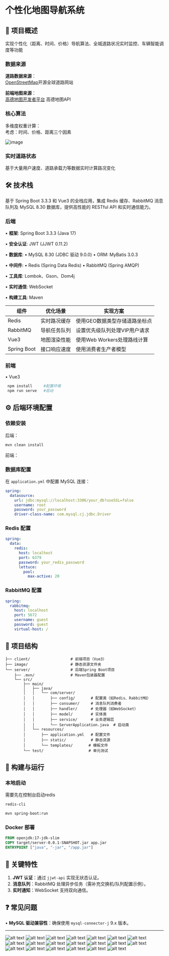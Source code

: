 # 个性化地图导航系统

## 📖 项目概述  
实现个性化（距离、时间、价格）导航算法、全城道路状况实时监控、车辆智能调度等功能  

### 数据来源  
​**​道路数据来源​**​：  
[OpenStreetMap](https://www.openstreetmap.org)开源全球道路网站  

​**​前端地图来源​**​：  
[高德地图开发者平台](https://lbs.amap.com/)  高德地图API

### 核心算法  
多维度权重计算：  
考虑：时间、价格、距离三个因素

![image](https://github.com/user-attachments/assets/9d55a13d-13c8-47dd-9139-4a5605084928)


### 实时道路状态  
基于大量用户速度、道路承载力等数据实时计算路况变化  

## 🛠️ 技术栈  
基于 Spring Boot 3.3.3 和 Vue3 的全栈应用，集成 Redis 缓存、RabbitMQ 消息队列及 MySQL 8.30 数据库，提供高性能的 RESTful API 和实时通信能力。

### 后端
• **框架**: Spring Boot 3.3.3 (Java 17)

• **安全认证**: JWT (JJWT 0.11.2)

• **数据库**: 
  • MySQL 8.30 (JDBC 驱动 9.0.0)
  • ORM: MyBatis 3.0.3
  
• **中间件**: 
  • Redis (Spring Data Redis)
  • RabbitMQ (Spring AMQP)
  
• **工具库**: Lombok、Gson、Dom4j

• **实时通信**: WebSocket

• **构建工具**: Maven

| 组件        | 优化场景         | 实现方案                          |
|-------------|------------------|-----------------------------------|
| Redis       | 实时路况缓存     | 使用GEO数据类型存储道路坐标点     |
| RabbitMQ    | 导航任务队列     | 设置优先级队列处理VIP用户请求     |
| Vue3        | 地图渲染性能     | 使用Web Workers处理路线计算      |
| Spring Boot | 接口响应速度     | 使用消费者生产者模型             |

### 前端
• Vue3
```bash
 npm install     #配置环境
 npm run serve   #启动
```

## ⚙️ 后端环境配置
### 依赖安装
后端：
```bash
mvn clean install
```
前端：

### 数据库配置
在 `application.yml` 中配置 MySQL 连接：
```yaml
spring:
  datasource:
    url: jdbc:mysql://localhost:3306/your_db?useSSL=false
    username: root
    password: your_password
    driver-class-name: com.mysql.cj.jdbc.Driver
```

### Redis 配置
```yaml
spring:
  data:
    redis:
      host: localhost
      port: 6379
      password: your_redis_password
      lettuce:
        pool:
          max-active: 20
```
### RabbitMQ 配置
```yaml
spring:
  rabbitmq:
    host: localhost
    port: 5672
    username: guest
    password: guest
    virtual-host: /
```

## 📂 项目结构
```
├── client/                  # 前端项目（Vue3）
├── image/                   # 静态资源文件夹
└── server/                  # 后端Spring Boot项目
    ├── .mvn/                # Maven包装器配置
    └── src/
        ├── main/
        │   ├── java/
        │   │   └── com/server/
        │   │       ├── config/       # 配置类（如Redis、RabbitMQ）
        │   │       ├── consumer/     # 消息队列消费者
        │   │       ├── handler/      # 处理器（如WebSocket）
        │   │       ├── model/        # 实体类
        │   │       ├── service/      # 业务逻辑层
        │   │       └── ServerApplication.java  # 启动类
        │   └── resources/
        │       ├── application.yml   # 配置文件
        │       ├── static/           # 静态资源
        │       └── templates/       # 模板文件
        └── test/                    # 单元测试
```

## 🚀 构建与运行
### 本地启动
需要先在控制台启动redis
```bash
redis-cli  
```
```bash
mvn spring-boot:run
```
### Docker 部署
```dockerfile
FROM openjdk:17-jdk-slim
COPY target/server-0.0.1-SNAPSHOT.jar app.jar
ENTRYPOINT ["java", "-jar", "/app.jar"]
```

## 📌 关键特性
1. **JWT 认证**：通过 `jjwt-api` 实现无状态认证。
2. **消息队列**：RabbitMQ 处理异步任务（需补充交换机/队列配置示例）。
3. **实时通知**：WebSocket 支持双向通信。

## ❓ 常见问题
• **MySQL 驱动兼容性**：确保使用 `mysql-connector-j` 9.x 版本。

---


![alt text](image/2.jpg) ![alt text](image/3.jpg) ![alt text](image/4.jpg) ![alt text](image/5.jpg) ![alt text](image/6.jpg) ![alt text](image/7.jpg) ![alt text](image/8.jpg) ![alt text](image/9.jpg) ![alt text](image/10.jpg) ![alt text](image/11.jpg) ![alt text](image/12.jpg) ![alt text](image/13.jpg) ![alt text](image/14.jpg) ![alt text](image/15.jpg) ![alt text](image/16.jpg) ![alt text](image/17.jpg) ![alt text](image/18.jpg) ![alt text](image/19.jpg) ![alt text](image/20.jpg) ![alt text](image/21.jpg)
